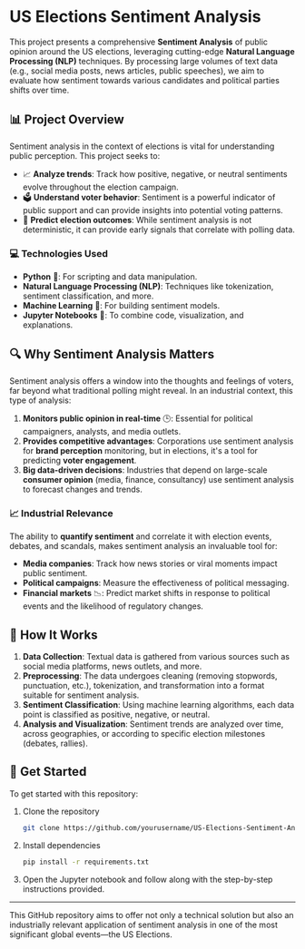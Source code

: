 # US Elections Sentiment Analysis

This project presents a comprehensive **Sentiment Analysis** of public opinion around the US elections, leveraging cutting-edge **Natural Language Processing (NLP)** techniques. By processing large volumes of text data (e.g., social media posts, news articles, public speeches), we aim to evaluate how sentiment towards various candidates and political parties shifts over time.

## 📊 Project Overview

Sentiment analysis in the context of elections is vital for understanding public perception. This project seeks to:
- 📈 **Analyze trends**: Track how positive, negative, or neutral sentiments evolve throughout the election campaign.
- 🗳️ **Understand voter behavior**: Sentiment is a powerful indicator of public support and can provide insights into potential voting patterns.
- 📅 **Predict election outcomes**: While sentiment analysis is not deterministic, it can provide early signals that correlate with polling data.

### 💻 Technologies Used
- **Python** 🐍: For scripting and data manipulation.
- **Natural Language Processing (NLP)**: Techniques like tokenization, sentiment classification, and more.
- **Machine Learning** 🤖: For building sentiment models.
- **Jupyter Notebooks** 📓: To combine code, visualization, and explanations.

## 🔍 Why Sentiment Analysis Matters

Sentiment analysis offers a window into the thoughts and feelings of voters, far beyond what traditional polling might reveal. In an industrial context, this type of analysis:
1. **Monitors public opinion in real-time** 🕒: Essential for political campaigners, analysts, and media outlets.
2. **Provides competitive advantages**: Corporations use sentiment analysis for **brand perception** monitoring, but in elections, it's a tool for predicting **voter engagement**.
3. **Big data-driven decisions**: Industries that depend on large-scale **consumer opinion** (media, finance, consultancy) use sentiment analysis to forecast changes and trends.

### 📈 Industrial Relevance
The ability to **quantify sentiment** and correlate it with election events, debates, and scandals, makes sentiment analysis an invaluable tool for:
- **Media companies**: Track how news stories or viral moments impact public sentiment.
- **Political campaigns**: Measure the effectiveness of political messaging.
- **Financial markets** 📉: Predict market shifts in response to political events and the likelihood of regulatory changes.
  
## 🔧 How It Works
1. **Data Collection**: Textual data is gathered from various sources such as social media platforms, news outlets, and more.
2. **Preprocessing**: The data undergoes cleaning (removing stopwords, punctuation, etc.), tokenization, and transformation into a format suitable for sentiment analysis.
3. **Sentiment Classification**: Using machine learning algorithms, each data point is classified as positive, negative, or neutral.
4. **Analysis and Visualization**: Sentiment trends are analyzed over time, across geographies, or according to specific election milestones (debates, rallies).

## 🚀 Get Started
To get started with this repository:
1. Clone the repository
    ```bash
    git clone https://github.com/yourusername/US-Elections-Sentiment-Analysis.git
    ```
2. Install dependencies
    ```bash
    pip install -r requirements.txt
    ```
3. Open the Jupyter notebook and follow along with the step-by-step instructions provided.

---

This GitHub repository aims to offer not only a technical solution but also an industrially relevant application of sentiment analysis in one of the most significant global events—the US Elections.

